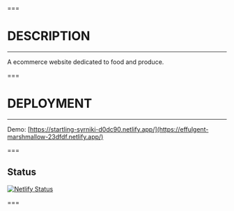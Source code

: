===

# DESCRIPTION

---

A ecommerce website dedicated to food and produce.

===

# DEPLOYMENT

---

Demo: [https://startling-syrniki-d0dc90.netlify.app/](https://effulgent-marshmallow-23dfdf.netlify.app/)

===

## Status

[![Netlify Status](https://api.netlify.com/api/v1/badges/76b31b18-17c6-4d8e-b28d-88556eb9cf78/deploy-status)](https://app.netlify.com/sites/effulgent-marshmallow-23dfdf/deploys)

===
